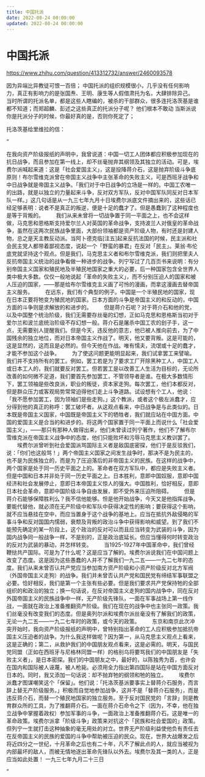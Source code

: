 ```yaml
---
title: 中国托派
date: 2022-08-24 00:00:00
updated: 2022-08-24 00:00:00
---
```


# 中国托派

https://www.zhihu.com/question/413312732/answer/2460093578

因为异端比异教徒可恨一百倍；
中国托派的组织规模很小，几乎没有任何影响力，真正有影响力的是张国焘、王明、康生等人假借肃托为名，大肆排除异己。
当时所谓的托派名单，都是这些人瞎编的，被杀的干部群众，很多连托洛茨基是谁都不知道；而郑超麟、彭述之这些真正的托派分子呢？
他们根本不敢动
当斯派说你是托派分子的时候，你最好真的是，否则你死定了；

托洛茨基给里维拉的信：

“

在我向资产阶级报纸的声明中，我曾说道：中国一切工人团体都应积极参加现在的抗日战争，而且参加在第一线上，却不丝毫抛弃其纲领及其独立的活动。可是，埃费尔派喊起来道：这是「社会爱国主义」，这是投降蒋介石，这是抛弃阶级斗争底原则！布尔雪维克派曾在帝国主义战争中主张革命的失败主义，可是西班牙战争和中日战争就是帝国主义战争。「我们对于中日战争的立场是一样的。中国工农唯一的出路，就是以独立的力量起来斗争，反对双方军队，反对中国军队同反对日本军队一样。」这几句话是从一九三七年九月十日埃费尔派底文件摘出来的，这些话已经足够表明：说者不是真正的叛逆，便是十足的蠢才了。但是愚蠢到了这种程度也是等于背叛的。
　　我们从来未曾将一切战争置于同一平面之上，也不会这样做，马克思和恩格斯支持爱尔兰人对英国的革命战争，支持波兰人对俄皇的革命战争，虽然在这两次民族战争里面，大部份领袖都是资产阶级人物，有时还是封建人物，总之是天主教反动派。当阿卜德克临[注五]起来反抗法国的时候，民主派和社会民主党人都带着鄙视态度，说起一个「野蛮的暴君」在反对「民主」。莱翁·布伦底党就坚持这个观点。但是我们，马克思主义者和布尔雪维克派，我们则把里夫人反抗帝国主义统治的战争看做一种进步的战争。列宁写过了几百页书来说明：有分别帝国主义国家和殖民地及半殖民地国家之重大的必要，后一种国家包含全世界人类中极大多数。仅仅一般地说起「革命的失败主义」，而不分别压迫人的国家和被人压迫的国家，——那是给布尔雪维克主义画了可怜的漫画，而拿这漫画去替帝国主义服务。
　　在远东，我们有个典型的例子。中国是一个半殖民地的国家，现在日本正要将牠变为殖民地的国家。日本方面的斗争是帝国主义的和反动的，中国方面的斗争则是求解放的和进步的。
　　但是蒋介石呢？对于蒋介石和他的党，以及中国整个统治阶级，我们无需要存丝毫的幻想，正如马克思和恩格斯当初对于爱尔兰和波兰底统治阶级不存幻想一般。蒋介石是屠杀中国工农的刽子手，这一点，无需要别人提醒我们。但是今天，违反他的意志，他已被人推向前去，为了中国残余的独立地位，而对日本帝国主义作战了。明天，他又要背叛。这是可能的，这是显然的，这而且是必然的。但今天他在作战。唯有懦夫，流氓或十足的蠢才，才能不参加这个战争。
　　为了使这问题更能明显起来，我们试拿罢工来譬喻。我们并不支持所有的罢工。例如，罢工若是为了要求工厂开除黑种工人，中国工人或日本工人的，我们就要反对罢工。但若罢工是以改善工人生活为目标的，无论所改善的如何微不足道，我们要首先参加罢工，不管领导者是谁。在极大多数情形下，罢工领袖是些改良派，职业的叛徒，资本家走狗。每次罢工，他们本都反对，但是群众压力或客观局势常常迫得他们走上斗争道路。试设想有个工人，他说：「我不愿参加罢工，因为领袖们是些走狗。」这个教派，或者这个极左派蠢才，应分得到他的真正的称呼：罢工破坏者。从这观点看来，中日战争是与此类似的。日本既是帝国主义国家，中国既是帝国主义下的牺牲者，我们就应站在中国方面。中国的爱国主义是合当的和进步的。将这两个国家置于同一平面上而说什么「社会爱国主义」，——那只有那种人做得出来，他们未曾读过列宁著作，他们不了解布尔雪维克派在帝国主义战争中的态度，他们只能败坏和污辱马克思主义教训罢了。
　　埃费尔派曾听到社会爱国派骂国际主义者是敌国底密探，他们于是反驳我们，说：「你们也这般骂！」两个帝国主义国家之间发生战争时，那决不是为民主的，也不是为民族独立的，而是为了压迫落后的非帝国主义的民族。在这样的战争中，两个国家是处于同一历史平面之上的。革命者在双方军队中，都应是失败主义者。但是中国和日本并非处于同一历史平面之上。日本胜利，意即中国奴服，意即中国经济和社会发展停止，意即日本帝国主义惊人的强大。中国胜利，恰好相反，意即日本社会革命，意即中国阶级斗争自由发展，即不受外来压迫所阻碍。
　　但是蒋介石能够保障胜利么？我不信他能够。怛是他开始战争，今天又是他指挥战争。要能代替他，就必须在无产阶级中和军队中获得决定性的影响；要获得这个影响，就不应当悬挂在空中，而应当置身于这个战争的基地上。应当在抵抗外敌侵略的军事斗争和反对国国内懦弱，衰颓及背叛的政治斗争中获得影响和威望。到了我们不能预先确定的某一阶段上，这个政治的反对可以而且应当转变为武装的斗争，因为国内战争同一般战争一样，不是别的，正是政治底延长。但应当懂得何时转变政治的反对为武装的暴动，并怎样转变。
　　当1925-1927年中国革命中，我们曾经鞭挞共产国际。可是为了什么呢？这是应当了解的。埃费尔派说我们在中国问题上改变了态度。这是因为这些愚蠢的人并不了解我们一九二五——一九二七年的态度。我们从来未曾否认共产党应当参加南方资产阶级和小资产阶级反对北方军阀（外国帝国主义走狗）的战争。我们并未曾否认共产党和国民党有缔结军事联盟之必要。恰好相反，我们是第一个主张有些必要。但是我们要求共产党保持牠的全部组织的和政治的独立；换一句话说，在反对帝国主义走狗的国内战争中，同在反对外国帝国主义的民族战争中一样，无产阶级先锋队，一面在军事战场上第一线作战，一面就在政治上准备推翻资产阶级。我们在现在的战争中也主张同一政策。我们丝毫没有改变我们的态度。但是奥列尔派和埃费尔派丝毫没有了解我们的政策，无论一九二五——一九二七年时的政策，或今天的政策。
　　东京和南京此次冲突开始时，我向资产阶级报纸的声明中，曾特别指出革命的工人应积极参加抵抗帝国主义压迫者的战争。为什么我这样做呢？因为第一，从马克思主义观点上看来，这是正确的；第二，从救护我们的中国朋友观点看来，这是必需的。明天，与国民党同盟（正如在西班牙与尼格林同盟一样）的格别乌将要骂我们的中国朋友是「失败主义者」，是日本密探。我们的中国朋友之中，最好的，以陈独秀为首，也许会在国内和国际被人诬蔑，被人枪毙。必须用全力指出第四国际是站在中国方面反对日本的。同时，我又添加一句话说：却不抛弃牠的纲领和牠的独立。
　　埃费尔派蠢才图谋嘲笑这个「保留」。他们说：「托洛茨基派要事实上替蒋介石服务，而言辞上替无产阶级服务。」积极而自觉地参加战争，这并不是「替蒋介石服务」，而是违反蒋介石，而替一个殖民地国家的独立服务。至于反对国民党的「言辞」则是教育群众所的工具，为了推翻蒋介石。一面在蒋介石命令之下（因为，不幸，他在独立战争中掌握着政权）参加军事的斗争，一面政治上准备推翻蒋介石。这是唯一的革命政策。埃费尔派拿「阶级斗争」政策来对抗这个「民族和社会爱国的」政策。但列宁一生就打击这种抽象的毫无用处的对立。世界无产阶级利益使他负有责任去在反帝国主义的民族的爱国的斗争中帮助被压迫的民众。现在，世界大战爆发之后将近四分之一世纪，十月革命之后也有二十年，凡不了解此点的人，就应当被视为内部最坏的敌人，而被无情地逐出革命先锋队以外去。埃费尔及其一类的人，正是应当如此处置！
一九三七年九月二十三日

”
